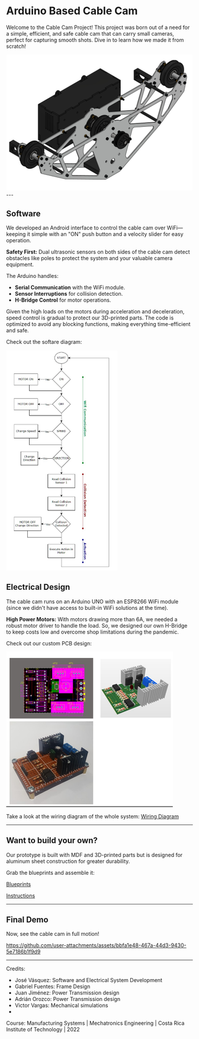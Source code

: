# Arduino Based Cable Cam

Welcome to the Cable Cam Project! This project was born out of a need for a simple, efficient, and safe cable cam that can carry small cameras, perfect for capturing smooth shots. Dive in to learn how we made it from scratch!


<img src="docs/intro.png" alt="Cable Cam Intro" width="600"/>
---

## Software

We developed an Android interface to control the cable cam over WiFi—keeping it simple with an "ON" push button and a velocity slider for easy operation.

**Safety First:** Dual ultrasonic sensors on both sides of the cable cam detect obstacles like poles to protect the system and your valuable camera equipment.

The Arduino handles:
- **Serial Communication** with the WiFi module.
- **Sensor Interruptions** for collision detection.
- **H-Bridge Control** for motor operations.

Given the high loads on the motors during acceleration and deceleration, speed control is gradual to protect our 3D-printed parts. The code is optimized to avoid any blocking functions, making everything time-efficient and safe.

Check out the softare diagram:

<img src="docs/software_diagram.jpg" alt="Software Diagram" width="300"/>






## Electrical Design

The cable cam runs on an Arduino UNO with an ESP8266 WiFi module (since we didn't have access to built-in WiFi solutions at the time). 

**High Power Motors:** With motors drawing more than 6A, we needed a robust motor driver to handle the load. So, we designed our own H-Bridge to keep costs low and overcome shop limitations during the pandemic. 

Check out our custom PCB design:

<img src="docs/h_bridge.jpg" alt="H-Bridge Design" width="450"/>


Take a look at the wiring diagram of the whole system:
[Wiring Diagram](docs/wiring_diagram.pdf)

---



## Want to build your own?

Our prototype is built with MDF and 3D-printed parts but is designed for aluminum sheet construction for greater durability. 

Grab the blueprints and assemble it:

[Blueprints](docs/Blueprints.pdf)

[Instructions](docs/Assembly_Instructions.pdf)



---

## Final Demo

Now, see the cable cam in full motion!

https://github.com/user-attachments/assets/bbfa1e48-467a-44d3-9430-5e7186b1f9d9

---

Credits:

- José Vásquez: Software and Electrical System Development
- Gabriel Fuentes: Frame Design
- Juan Jiménez: Power Transmission design
- Adrián Orozco: Power Transmission design
- Victor Vargas: Mechanical simulations
- 

Course: Manufacturing Systems | Mechatronics Engineering | Costa Rica Institute of Technology  | 2022
